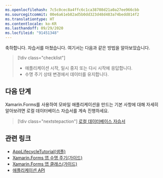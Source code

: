 ```yaml
---
ms.openlocfilehash: 7c5c0cec8a4ffc6c1ca38708d21a0a27ee966cbb
ms.sourcegitcommit: 00e6a61eb82ad5b0dd323d48d483a74bedd814f2
ms.translationtype: HT
ms.contentlocale: ko-KR
ms.lasthandoff: 09/29/2020
ms.locfileid: "91451348"
---
```

축하합니다. 자습서를 마쳤습니다. 여기서는 다음과 같은 방법을 알아보았습니다.

> [!div class="checklist"]
>
> - 애플리케이션 시작, 일시 중지 또는 다시 시작에 응답합니다.
> - 수명 주기 상태 변경에서 데이터를 유지합니다.

## <a name="next-steps"></a>다음 단계

Xamarin.Forms를 사용하여 모바일 애플리케이션을 만드는 기본 사항에 대해 자세히 알아보려면 로컬 데이터베이스 자습서를 계속 진행하세요.

> [!div class="nextstepaction"]
> [로컬 데이터베이스 자습서](~/get-started/tutorials/local-database/index.yml)

## <a name="related-links"></a>관련 링크

- [AppLifecycleTutorial(샘플)](/samples/xamarin/xamarin-forms-samples/getstarted-tutorials-applifecycletutorial/)
- [Xamarin.Forms 앱 수명 주기(가이드)](~/xamarin-forms/app-fundamentals/app-lifecycle.md)
- [Xamarin.Forms 앱 클래스(가이드)](~/xamarin-forms/app-fundamentals/application-class.md)
- [애플리케이션 API](xref:Xamarin.Forms.Application)